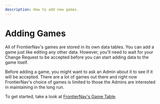 ```yaml
---
description: How to add new games.
---
```


# Adding Games

All of FrontierNav's games are stored in its own data tables. You can add a game just like editing any other data. However, you'll need to wait for your Change Request to be accepted before you can start adding data to the game itself.

Before adding a game, you might want to ask an Admin about it to see if it will be accepted. There are a lot of games out there and right now FrontierNav's choice of games is limited to those the Admins are interested in maintaining in the long run.

To get started, take a look at [FrontierNav's Game Table](https://frontiernav.jahed.dev/explore/frontiernav/visualisations/tables/types/Game).

